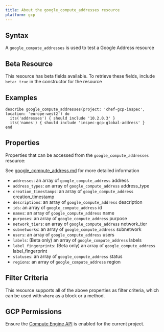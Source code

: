 ```yaml
---
title: About the google_compute_addresses resource
platform: gcp
---
```


## Syntax
A `google_compute_addresses` is used to test a Google Address resource


## Beta Resource
This resource has beta fields available. To retrieve these fields, include `beta: true` in the constructor for the resource

## Examples
```
describe google_compute_addresses(project: 'chef-gcp-inspec', location: 'europe-west2') do
  its('addresses') { should include '10.2.0.3' }
  its('names') { should include 'inspec-gcp-global-address' }
end
```

## Properties
Properties that can be accessed from the `google_compute_addresses` resource:

See [google_compute_address.md](google_compute_address.md) for more detailed information
  * `addresses`: an array of `google_compute_address` address
  * `address_types`: an array of `google_compute_address` address_type
  * `creation_timestamps`: an array of `google_compute_address` creation_timestamp
  * `descriptions`: an array of `google_compute_address` description
  * `ids`: an array of `google_compute_address` id
  * `names`: an array of `google_compute_address` name
  * `purposes`: an array of `google_compute_address` purpose
  * `network_tiers`: an array of `google_compute_address` network_tier
  * `subnetworks`: an array of `google_compute_address` subnetwork
  * `users`: an array of `google_compute_address` users
  * `labels`: (Beta only) an array of `google_compute_address` labels
  * `label_fingerprints`: (Beta only) an array of `google_compute_address` label_fingerprint
  * `statuses`: an array of `google_compute_address` status
  * `regions`: an array of `google_compute_address` region

## Filter Criteria
This resource supports all of the above properties as filter criteria, which can be used
with `where` as a block or a method.

## GCP Permissions

Ensure the [Compute Engine API](https://console.cloud.google.com/apis/library/compute.googleapis.com/) is enabled for the current project.
